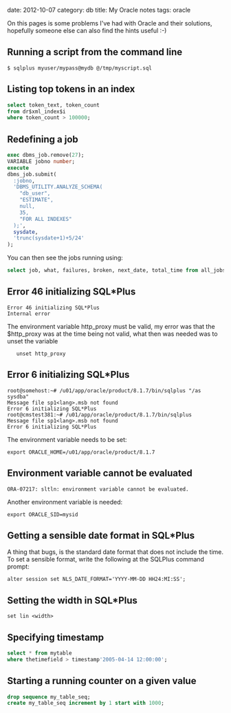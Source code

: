 date:    2012-10-07
category: db
title: My Oracle notes
tags: oracle

On this pages is some problems I've had with Oracle and
their solutions, hopefully someone else can also find the
hints useful :-)

## Running a script from the command line

    $ sqlplus myuser/mypass@mydb @/tmp/myscript.sql


## Listing top tokens in an index

```sql
select token_text, token_count
from dr$xml_index$i
where token_count > 100000;
```

## Redefining a job

```sql
exec dbms_job.remove(27);
VARIABLE jobno number;
execute
dbms_job.submit(
  :jobno,
  'DBMS_UTILITY.ANALYZE_SCHEMA(
    "db_user",
    "ESTIMATE",
    null,
    35,
    "FOR ALL INDEXES"
  );',
  sysdate,
  'trunc(sysdate+1)+5/24'
);
```

You can then see the jobs running using:

```sql
select job, what, failures, broken, next_date, total_time from all_jobs;
```

## Error 46 initializing SQL*Plus

    Error 46 initializing SQL*Plus
    Internal error


The environment variable http_proxy must be valid, my error was that
the $http_proxy was at the time being not valid, what then was needed
was to unset the variable

       unset http_proxy

## Error 6 initializing SQL*Plus

    root@somehost:~# /u01/app/oracle/product/8.1.7/bin/sqlplus "/as sysdba"
    Message file sp1<lang>.msb not found
    Error 6 initializing SQL*Plus
    root@cmstest381:~# /u01/app/oracle/product/8.1.7/bin/sqlplus
    Message file sp1<lang>.msb not found
    Error 6 initializing SQL*Plus


The environment variable needs to be set:

    export ORACLE_HOME=/u01/app/oracle/product/8.1.7


## Environment variable cannot be evaluated

    ORA-07217: sltln: environment variable cannot be evaluated.


Another environment variable is needed:

    export ORACLE_SID=mysid


## Getting a sensible date format in SQL*Plus

A thing that bugs, is the standard date format that
does not include the time. To set a sensible format, write
the following at the SQLPlus command prompt:

    alter session set NLS_DATE_FORMAT='YYYY-MM-DD HH24:MI:SS';

## Setting the width in SQL*Plus

    set lin <width>

## Specifying timestamp

```sql
select * from mytable
where thetimefield > timestamp'2005-04-14 12:00:00';
```

## Starting a running counter on a given value

```sql
drop sequence my_table_seq;
create my_table_seq increment by 1 start with 1000;
```

